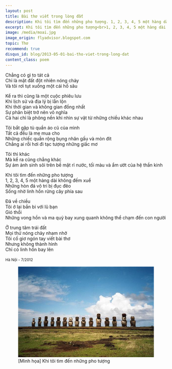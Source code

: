 ```yaml
---
layout: post
title: Bài thơ viết trong lòng đất
description: Khi tôi tìm đến những pho tượng. 1, 2, 3, 4, 5 một hàng dài không đếm xuể. Những hòn đá vô tri bị đục đẽo. Sống nhờ linh hồn rừng cây phía sau.
excerpt: Khi tôi tìm đến những pho tượng<br>1, 2, 3, 4, 5 một hàng dài không đếm xuể<br>Những hòn đá vô tri bị đục đẽo<br>Sống nhờ linh hồn rừng cây phía sau.
image: /media/moai.jpg
image_origin: flyadvisor.blogspot.com
topic: Thơ
recommend: true
disqus_id: blog/2013-05-01-bai-tho-viet-trong-long-dat
content_class: poem
---
```


Chẳng có gì to tát cả  
Chỉ là mặt đất đột nhiên nóng chảy  
Và tôi rơi tụt xuống một cái hố sâu

Kể ra thì cũng là một cuộc phiêu lưu  
Khi lịch sử và địa lý bị lẫn lộn  
Khi thời gian và không gian đồng nhất  
Sự phân biệt trở nên vô nghĩa  
Cả hai chỉ là phông nền khi nhìn sự vật từ những chiều khác nhau

Tôi bắt gặp tủ quần áo cũ của mình  
Tất cả đều là mẹ mua cho  
Những chiếc quần rộng bụng nhăn gấu và mòn đít  
Chẳng ai rỗi hơi đi tạc tượng những giấc mơ

Tôi thì khác  
Mà kể ra cũng chẳng khác  
Sự ám ảnh sinh sôi trên bề mặt rỉ nước, tối màu và ẩm ướt của hệ thần kinh

Khi tôi tìm đến những pho tượng  
1, 2, 3, 4, 5 một hàng dài không đếm xuể  
Những hòn đá vô tri bị đục đẽo  
Sống nhờ linh hồn rừng cây phía sau

Đã về chiều  
Tôi ở lại bắn bi với lũ bạn  
Gió thổi  
Những vong hồn và ma quỷ bay xung quanh không thể chạm đến con người

Ở trung tâm trái đất  
Mọi thứ nóng chảy nham nhở  
Tôi cố giơ ngón tay viết bài thơ  
Nhưng không thành hình  
Chỉ có linh hồn bay lên

<small>Hà Nội - 7/2012</small>

<figure>
<div class="img-container" data-origin="flyadvisor.blogspot.com">
<img src="/media/moai.jpg" alt="Khi tôi tìm đến những pho tượng"></img>
</div>
<figcaption>[Minh họa] Khi tôi tìm đến những pho tượng</figcaption>
</figure>

